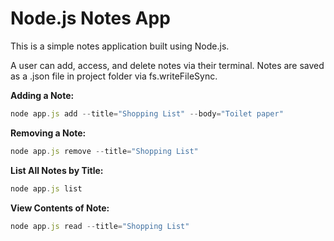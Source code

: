 # Node.js Notes App

This is a simple notes application built using Node.js.

A user can add, access, and delete notes via their terminal. Notes are saved as a .json file in project folder via fs.writeFileSync.

**Adding a Note:**  
```javascript
node app.js add --title="Shopping List" --body="Toilet paper"
```

**Removing a Note:**    
```javascript
node app.js remove --title="Shopping List"
```

**List All Notes by Title:**  
```javascript
node app.js list
```

**View Contents of Note:**  
```javascript
node app.js read --title="Shopping List"
```